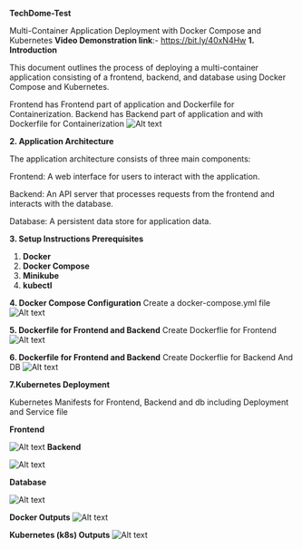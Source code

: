**TechDome-Test**

Multi-Container Application Deployment with Docker Compose and Kubernetes
**Video Demonstration link**:- https://bit.ly/40xN4Hw
**1. Introduction**

This document outlines the process of deploying a multi-container application consisting of a frontend, backend, and database using Docker Compose and Kubernetes.

Frontend has Frontend part of application and Dockerfile for Containerization. 
Backend has Backend part of application and with Dockerfile for Containerization
![Alt text](/Screenshots/demo-ss-1.jpg)

**2. Application Architecture**

The application architecture consists of three main components:

Frontend: A web interface for users to interact with the application.

Backend: An API server that processes requests from the frontend and interacts with the database.

Database: A persistent data store for application data.

**3. Setup Instructions Prerequisites**

1) **Docker**
2) **Docker Compose**
3) **Minikube**
4) **kubectl**

**4. Docker Compose Configuration**
Create a docker-compose.yml file 
![Alt text](/Screenshots/docker-compose-file-ss-2.jpg)

**5. Dockerfile for Frontend and Backend**
Create Dockerflie for Frontend
![Alt text](/Screenshots/dockerfile-frontend-ss-3.jpg)

**6. Dockerfile for Frontend and Backend**
Create Dockerflie for Backend And DB
![Alt text](/Screenshots/backend-db-dockerfile-ss-4.jpg)

**7.Kubernetes Deployment**

Kubernetes Manifests for Frontend, Backend and db
including Deployment and Service file

**Frontend**

![Alt text](/Screenshots/k8s-frontend-ss-5.jpg)
**Backend**

![Alt text](/Screenshots/k8s-backend-ss-6.jpg)

**Database**

![Alt text](/Screenshots/k8s-db-ss-7.jpg)

**Docker Outputs**
![Alt text](/Screenshots/docker-ss-8.jpg)

**Kubernetes (k8s) Outputs**
![Alt text](/Screenshots/k8s-ss-9.jpg)


























































